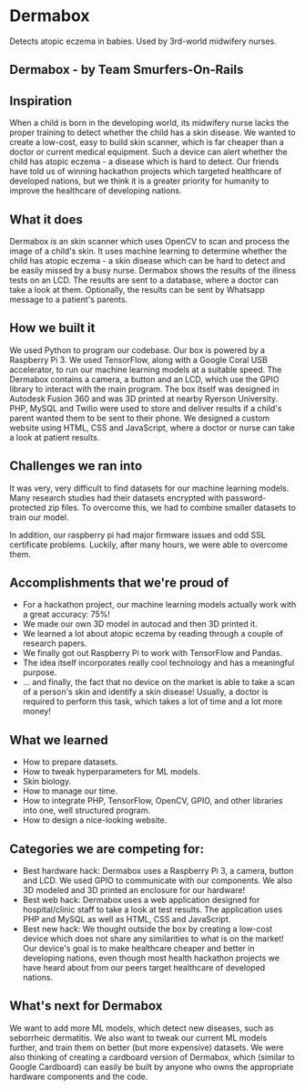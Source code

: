 # Dermabox
Detects atopic eczema in babies. Used by 3rd-world midwifery nurses.

## **Dermabox** - by Team Smurfers-On-Rails

## Inspiration
When a child is born in the developing world, its midwifery nurse lacks the proper training to detect whether the child has a skin disease. We wanted to create a low-cost, easy to build skin scanner, which is far cheaper than a doctor or current medical equipment. Such a device can alert whether the child has atopic eczema - a disease which is hard to detect. Our friends have told us of winning hackathon projects which targeted healthcare of developed nations, but we think it is a greater priority for humanity to improve the healthcare of developing nations.

## What it does
Dermabox is an skin scanner which uses OpenCV to scan and process the image of a child's skin. It uses machine learning to determine whether the child has atopic eczema - a skin disease which can be hard to detect and be easily missed by a busy nurse. Dermabox shows the results of the illness tests on an LCD. The results are sent to a database, where a doctor can take a look at them. Optionally, the results can be sent by Whatsapp message to a patient's parents.

## How we built it
We used Python to program our codebase. Our box is powered by a Raspberry Pi 3. We used TensorFlow, along with a Google Coral USB accelerator, to run our machine learning models at a suitable speed. The Dermabox contains a camera, a button and an LCD, which use the GPIO library to interact with the main program. The box itself was designed in Autodesk Fusion 360 and was 3D printed at nearby Ryerson University. PHP, MySQL and Twilio were used to store and deliver results if a child's parent wanted them to be sent to their phone. We designed a custom website using HTML, CSS and JavaScript, where a doctor or nurse can take a look at patient results.

## Challenges we ran into
It was very, very difficult to find datasets for our machine learning models. Many research studies had their datasets encrypted with password-protected zip files. To overcome this, we had to combine smaller datasets to train our model.

In addition, our raspberry pi had major firmware issues and odd SSL certificate problems. Luckily, after many hours, we were able to overcome them.

## Accomplishments that we're proud of
* For a hackathon project, our machine learning models actually work with a great accuracy: 75%!
* We made our own 3D model in autocad and then 3D printed it.
* We learned a lot about atopic eczema by reading through a couple of research papers.
* We finally got out Raspberry Pi to work with TensorFlow and Pandas.
* The idea itself incorporates really cool technology and has a meaningful purpose.
* ... and finally, the fact that no device on the market is able to take a scan of a person's skin and identify a skin disease! Usually, a doctor is required to perform this task, which takes a lot of time and a lot more money!

## What we learned
* How to prepare datasets.
* How to tweak hyperparameters for ML models.
* Skin biology.
* How to manage our time.
* How to integrate PHP, TensorFlow, OpenCV, GPIO, and other libraries into one, well structured program.
* How to design a nice-looking website.

## Categories we are competing for:
* Best hardware hack: Dermabox uses a Raspberry Pi 3, a camera, button and LCD. We used GPIO to communicate with our components. We also 3D modeled and 3D printed an enclosure for our hardware!
* Best web hack: Dermabox uses a web application designed for hospital/clinic staff to take a look at test results. The application uses PHP and MySQL as well as HTML, CSS and JavaScript.
* Best new hack: We thought outside the box by creating a low-cost device which does not share any similarities to what is on the market! Our device's goal is to make healthcare cheaper and better in developing nations, even though most health hackathon projects we have heard about from our peers target healthcare of developed nations.

## What's next for Dermabox
We want to add more ML models, which detect new diseases, such as seborrheic dermatitis. We also want to tweak our current ML models further, and train them on better (but more expensive) datasets. We were also thinking of creating a cardboard version of Dermabox, which (similar to Google Cardboard) can easily be built by anyone who owns the appropriate hardware components and the code.
